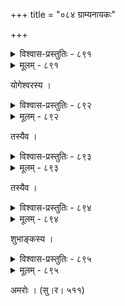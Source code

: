 +++
title = "०८४ ग्राम्यनायकः"

+++



<details><summary>विश्वास-प्रस्तुतिः - ८९१</summary>

स्वैरं कीकटदारकः परिसरे गुन्द्रालतोपाहित  
त्वङ्गच्चर्चरको विरूढलशुनश्यामः परिक्रामति ।  
विश्रान्तं मुषलैः स्थितं तितौभिर् विश्रब्धम् अम्भोघटैर्  
निर्वाणं ज्वलनैर् मुखैर् विवलितं ग्रामेयिकाणां पुरः ॥८९१॥
</details>

<details><summary>मूलम् - ८९१</summary>

स्वैरं कीकटदारकः परिसरे गुन्द्रालतोपाहित  
त्वङ्गच्चर्चरको विरूढलशुनश्यामः परिक्रामति ।  
विश्रान्तं मुषलैः स्थितं तितौभिर् विश्रब्धम् अम्भोघटैर्  
निर्वाणं ज्वलनैर् मुखैर् विवलितं ग्रामेयिकाणां पुरः ॥८९१॥
</details>


योगेश्वरस्य ।  



<details><summary>विश्वास-प्रस्तुतिः - ८९२</summary>

धावति तरुम् आरोहति कूपं लङ्घयति शकटम् उत्क्षिपति ।  
तिनवति तिनवति गायति दृष्ट्वा परयोषितं षिङ्गः ॥८९२॥
</details>

<details><summary>मूलम् - ८९२</summary>

धावति तरुम् आरोहति कूपं लङ्घयति शकटम् उत्क्षिपति ।  
तिनवति तिनवति गायति दृष्ट्वा परयोषितं षिङ्गः ॥८९२॥
</details>


तस्यैव ।  



<details><summary>विश्वास-प्रस्तुतिः - ८९३</summary>

ब्रीहिः स्तम्बकरिः प्रभूतपयसः प्रत्यागता धेनवः  
प्रत्युज्जीवितभिक्षुणा भृशम् इति ध्यायन्न् अपेतान्यधीः ।  
सान्द्रोशीरकुटुम्बिनीस्तनभरव्यालुप्तघर्मक्लमो  
देवे नीरम् उदारम् उज्झति सुखं शेते निशाग्रामणीः ॥८९३॥
</details>

<details><summary>मूलम् - ८९३</summary>

ब्रीहिः स्तम्बकरिः प्रभूतपयसः प्रत्यागता धेनवः  
प्रत्युज्जीवितभिक्षुणा भृशम् इति ध्यायन्न् अपेतान्यधीः ।  
सान्द्रोशीरकुटुम्बिनीस्तनभरव्यालुप्तघर्मक्लमो  
देवे नीरम् उदारम् उज्झति सुखं शेते निशाग्रामणीः ॥८९३॥
</details>


तस्यैव ।  



<details><summary>विश्वास-प्रस्तुतिः - ८९४</summary>

परिचुम्बनाय घटते पारममिथुनं निशासु चैत्रीषु ।  
कवलितपलाण्डु परिमलसंवलदन्योन्यनिःश्वासम् ॥८९४॥
</details>

<details><summary>मूलम् - ८९४</summary>

परिचुम्बनाय घटते पारममिथुनं निशासु चैत्रीषु ।  
कवलितपलाण्डु परिमलसंवलदन्योन्यनिःश्वासम् ॥८९४॥
</details>


शुभाङ्कस्य ।  



<details><summary>विश्वास-प्रस्तुतिः - ८९५</summary>

व्यावृत्त्या शिथिलीकरोति वसनं जाग्रत्य् अपि व्रीडया  
स्वप्नभ्रान्तिपरिप्लुतेन मनसा गाढं समालिङ्गति ।  
दत्त्वाङ्गं स्वपिति प्रियस्य रतये व्याजेन निद्रां गता  
तन्व्यङ्ग्या विफलं विचेष्टितम् अभूद् भावानभिज्ञे जने ॥८९५॥
</details>

<details><summary>मूलम् - ८९५</summary>

व्यावृत्त्या शिथिलीकरोति वसनं जाग्रत्य् अपि व्रीडया  
स्वप्नभ्रान्तिपरिप्लुतेन मनसा गाढं समालिङ्गति ।  
दत्त्वाङ्गं स्वपिति प्रियस्य रतये व्याजेन निद्रां गता  
तन्व्यङ्ग्या विफलं विचेष्टितम् अभूद् भावानभिज्ञे जने ॥८९५॥
</details>


अमरोः । (सु।र। ५११)  

